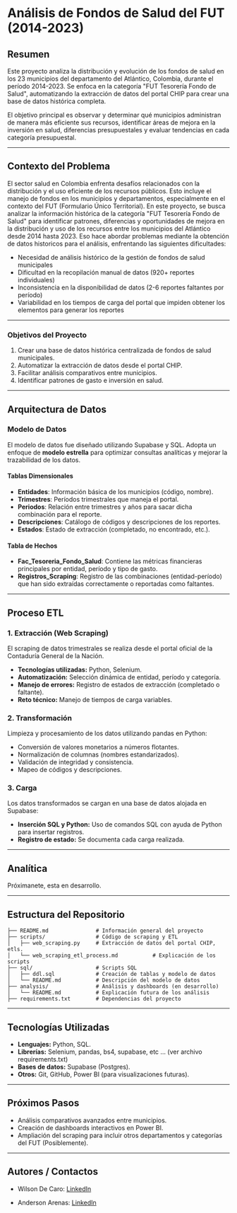 # **Análisis de Fondos de Salud del FUT (2014-2023)**

## **Resumen**
Este proyecto analiza la distribución y evolución de los fondos de salud en los 23 municipios del departamento del Atlántico, Colombia, durante el período 2014-2023. Se enfoca en la categoría "FUT Tesorería Fondo de Salud", automatizando la extracción de datos del portal CHIP para crear una base de datos histórica completa.

El objetivo principal es observar y determinar qué municipios administran de manera más eficiente sus recursos, identificar áreas de mejora en la inversión en salud, diferencias presupuestales y evaluar tendencias en cada categoría presupuestal.

---

## **Contexto del Problema**
El sector salud en Colombia enfrenta desafíos relacionados con la distribución y el uso eficiente de los recursos públicos. Esto incluye el manejo de fondos en los municipios y departamentos, especialmente en el contexto del FUT (Formulario Único Territorial). En este proyecto, se busca analizar la información histórica de la categoría "FUT Tesorería Fondo de Salud" para identificar patrones, diferencias y oportunidades de mejora en la distribución y uso de los recursos entre los municipios del Atlántico desde 2014 hasta 2023. Eso hace abordar problemas mediante la obtención de datos historicos para el análisis, enfrentando las siguientes dificultades:
 - Necesidad de análisis histórico de la gestión de fondos de salud municipales
 - Dificultad en la recopilación manual de datos (920+ reportes individuales)
 - Inconsistencia en la disponibilidad de datos (2-6 reportes faltantes por período)
 - Variabilidad en los tiempos de carga del portal que impiden obtener los elementos para generar los 
   reportes

---

### **Objetivos del Proyecto**
1. Crear una base de datos histórica centralizada de fondos de salud municipales.
2. Automatizar la extracción de datos desde el portal CHIP.
3. Facilitar análisis comparativos entre municipios.
4. Identificar patrones de gasto e inversión en salud.

---

## **Arquitectura de Datos**

### **Modelo de Datos**
El modelo de datos fue diseñado utilizando Supabase y SQL. Adopta un enfoque de **modelo estrella** para optimizar consultas analíticas y mejorar la trazabilidad de los datos.

#### **Tablas Dimensionales**
- **Entidades**: Información básica de los municipios (código, nombre).
- **Trimestres**: Períodos trimestrales que maneja el portal.
- **Periodos**: Relación entre trimestres y años para sacar dicha combinación para el reporte.
- **Descripciones**: Catálogo de códigos y descripciones de los reportes.
- **Estados**: Estado de extracción (completado, no encontrado, etc.).

#### **Tabla de Hechos**
- **Fac_Tesoreria_Fondo_Salud**: Contiene las métricas financieras principales por entidad, período y tipo de gasto.
- **Registros_Scraping**: Registro de las combinaciones (entidad-período) que han sido extraídas correctamente o reportadas como faltantes.

---

## **Proceso ETL**

### **1. Extracción (Web Scraping)**
El scraping de datos trimestrales se realiza desde el portal oficial de la Contaduría General de la Nación.  
- **Tecnologías utilizadas:** Python, Selenium.
- **Automatización:** Selección dinámica de entidad, período y categoría.
- **Manejo de errores:** Registro de estados de extracción (completado o faltante).
- **Reto técnico:** Manejo de tiempos de carga variables.

### **2. Transformación**
Limpieza y procesamiento de los datos utilizando pandas en Python:
- Conversión de valores monetarios a números flotantes.
- Normalización de columnas (nombres estandarizados).
- Validación de integridad y consistencia.
- Mapeo de códigos y descripciones.

### **3. Carga**
Los datos transformados se cargan en una base de datos alojada en Supabase:
- **Inserción SQL y Python:** Uso de comandos SQL con ayuda de Python para insertar registros.
- **Registro de estado:** Se documenta cada carga realizada.

---

## **Analítica**
Próximanete, esta en desarrollo.

---

## **Estructura del Repositorio**

```plaintext
├── README.md               # Información general del proyecto
├── scripts/                # Código de scraping y ETL
│   ├── web_scraping.py     # Extracción de datos del portal CHIP, etls.
│   └── web_scraping_etl_process.md           # Explicación de los scripts
├── sql/                    # Scripts SQL
│   ├── ddl.sql             # Creación de tablas y modelo de datos
│   └── README.md           # Descripción del modelo de datos
├── analysis/               # Análisis y dashboards (en desarrollo)
│   └── README.md           # Explicación futura de los análisis
├── requirements.txt        # Dependencias del proyecto
```

---

## **Tecnologías Utilizadas**
 - **Lenguajes:** Python, SQL.
 - **Librerías:** Selenium, pandas, bs4, supabase, etc ... (ver archivo requirements.txt)
 - **Bases de datos:** Supabase (Postgres).
 - **Otros:** Git, GitHub, Power BI (para visualizaciones futuras).

---

## **Próximos Pasos**
 - Análisis comparativos avanzados entre municipios.
 - Creación de dashboards interactivos en Power BI.
 - Ampliación del scraping para incluir otros departamentos y categorías del FUT (Posiblemente).

 ---

 ## **Autores / Contactos**
 - Wilson De Caro: [LinkedIn](https://www.linkedin.com/in/wilson-andres-de-caro-puertas-618704201)

 - Anderson Arenas: [LinkedIn](https://www.linkedin.com/in/anderson-arenas-suarez-43898a1b2/)